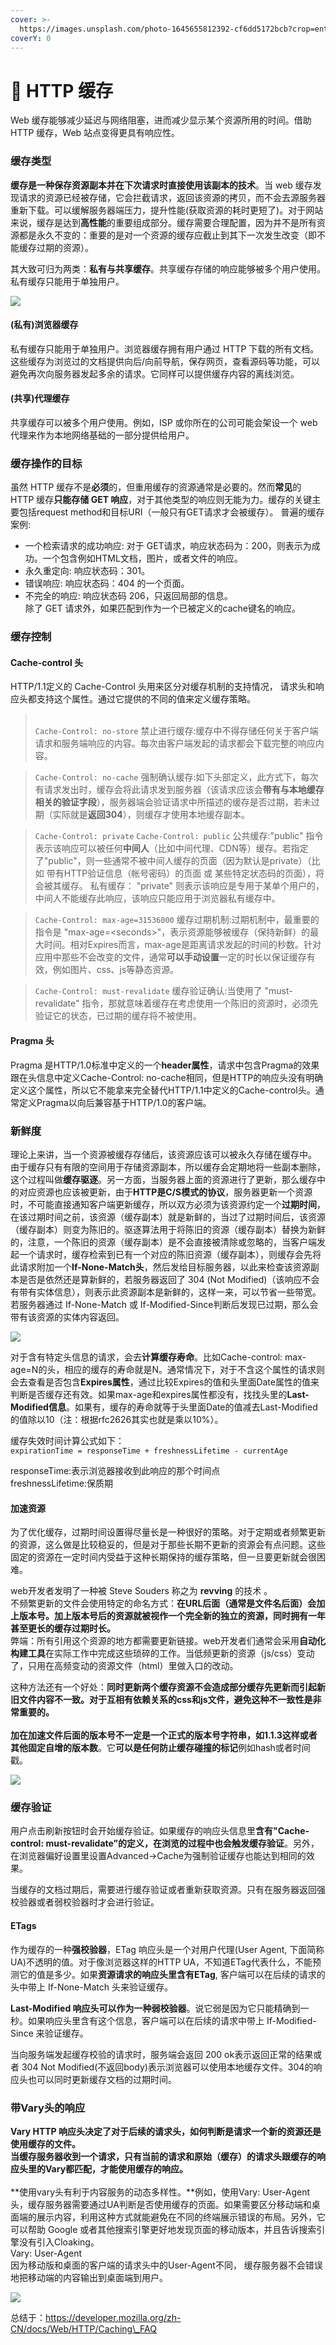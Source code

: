 ```yaml
---
cover: >-
  https://images.unsplash.com/photo-1645655812392-cf6dd5172bcb?crop=entropy&cs=srgb&fm=jpg&ixid=MnwxOTcwMjR8MHwxfHJhbmRvbXx8fHx8fHx8fDE2NDYwMTE2OTQ&ixlib=rb-1.2.1&q=85
coverY: 0
---
```


# 🥑 HTTP 缓存

Web 缓存能够减少延迟与网络阻塞，进而减少显示某个资源所用的时间。借助 HTTP 缓存，Web 站点变得更具有响应性。

### 缓存类型

**缓存是一种保存资源副本并在下次请求时直接使用该副本的技术**。当 web 缓存发现请求的资源已经被存储，它会拦截请求，返回该资源的拷贝，而不会去源服务器重新下载。可以缓解服务器端压力，提升性能(获取资源的耗时更短了)。对于网站来说，缓存是达到**高性能**的重要组成部分。缓存需要合理配置，因为并不是所有资源都是永久不变的：重要的是对一个资源的缓存应截止到其下一次发生改变（即不能缓存过期的资源）。

其大致可归为两类：**私有与共享缓存**。共享缓存存储的响应能够被多个用户使用。私有缓存只能用于单独用户。

![](<../../.gitbook/assets/0 (1)>)

#### (私有)浏览器缓存

私有缓存只能用于单独用户。浏览器缓存拥有用户通过 HTTP 下载的所有文档。这些缓存为浏览过的文档提供向后/向前导航，保存网页，查看源码等功能，可以避免再次向服务器发起多余的请求。它同样可以提供缓存内容的离线浏览。

#### (共享)代理缓存

共享缓存可以被多个用户使用。例如，ISP 或你所在的公司可能会架设一个 web 代理来作为本地网络基础的一部分提供给用户。

### 缓存操作的目标

虽然 HTTP 缓存不是**必须**的，但重用缓存的资源通常是必要的。然而**常见**的 HTTP 缓存**只能存储 GET 响应**，对于其他类型的响应则无能为力。缓存的关键主要包括request method和目标URI（一般只有GET请求才会被缓存）。 普遍的缓存案例:

* 一个检索请求的成功响应: 对于 GET请求，响应状态码为：200，则表示为成功。一个包含例如HTML文档，图片，或者文件的响应。
* 永久重定向: 响应状态码：301。
* 错误响应: 响应状态码：404 的一个页面。
* 不完全的响应: 响应状态码 206，只返回局部的信息。\
  除了 GET 请求外，如果匹配到作为一个已被定义的cache键名的响应。

### 缓存控制

#### Cache-control 头

HTTP/1.1定义的 Cache-Control 头用来区分对缓存机制的支持情况， 请求头和响应头都支持这个属性。通过它提供的不同的值来定义缓存策略。



> \
> `Cache-Control: no-store` 禁止进行缓存:缓存中不得存储任何关于客户端请求和服务端响应的内容。每次由客户端发起的请求都会下载完整的响应内容。

> `Cache-Control: no-cache` 强制确认缓存:如下头部定义，此方式下，每次有请求发出时，缓存会将此请求发到服务器（该请求应该会**带有与本地缓存相关的验证字段**），服务器端会验证请求中所描述的缓存是否过期，若未过期（实际就是**返回304**），则缓存才使用本地缓存副本。

> `Cache-Control: private` `Cache-Control: public` 公共缓存:"public" 指令表示该响应可以被任何**中间人**（比如中间代理、CDN等）缓存。若指定了"public"，则一些通常不被中间人缓存的页面（因为默认是private）（比如 带有HTTP验证信息（帐号密码）的页面 或 某些特定状态码的页面），将会被其缓存。 私有缓存： "private" 则表示该响应是专用于某单个用户的，中间人不能缓存此响应，该响应只能应用于浏览器私有缓存中。

> `Cache-Control: max-age=31536000` 缓存过期机制:过期机制中，最重要的指令是 "max-age=\<seconds>"，表示资源能够被缓存（保持新鲜）的最大时间。相对Expires而言，max-age是距离请求发起的时间的秒数。针对应用中那些不会改变的文件，通常**可以手动设置**一定的时长以保证缓存有效，例如图片、css、js等静态资源。

> `Cache-Control: must-revalidate` 缓存验证确认:当使用了 "must-revalidate" 指令，那就意味着缓存在考虑使用一个陈旧的资源时，必须先验证它的状态，已过期的缓存将不被使用。

#### Pragma 头

Pragma 是HTTP/1.0标准中定义的一个**header属性**，请求中包含Pragma的效果跟在头信息中定义Cache-Control: no-cache相同，但是HTTP的响应头没有明确定义这个属性，所以它不能拿来完全替代HTTP/1.1中定义的Cache-control头。通常定义Pragma以向后兼容基于HTTP/1.0的客户端。

### 新鲜度

理论上来讲，当一个资源被缓存存储后，该资源应该可以被永久存储在缓存中。\
由于缓存只有有限的空间用于存储资源副本，所以缓存会定期地将一些副本删除，这个过程叫做**缓存驱逐**。另一方面，当服务器上面的资源进行了更新，那么缓存中的对应资源也应该被更新，由于**HTTP是C/S模式的协议**，服务器更新一个资源时，不可能直接通知客户端更新缓存，所以双方必须为该资源约定一个**过期时间**，在该过期时间之前，该资源（缓存副本）就是新鲜的，当过了过期时间后，该资源（缓存副本）则变为陈旧的。驱逐算法用于将陈旧的资源（缓存副本）替换为新鲜的，注意，一个陈旧的资源（缓存副本）是不会直接被清除或忽略的，当客户端发起一个请求时，缓存检索到已有一个对应的陈旧资源（缓存副本），则缓存会先将此请求附加一个**If-None-Match头**，然后发给目标服务器，以此来检查该资源副本是否是依然还是算新鲜的，若服务器返回了 304 (Not Modified)（该响应不会有带有实体信息），则表示此资源副本是新鲜的，这样一来，可以节省一些带宽。若服务器通过 If-None-Match 或 If-Modified-Since判断后发现已过期，那么会带有该资源的实体内容返回。

![](<../../.gitbook/assets/1 (3) (1)>)

对于含有特定头信息的请求，会去**计算缓存寿命**。比如Cache-control: max-age=N的头，相应的缓存的寿命就是N。通常情况下，对于不含这个属性的请求则会去查看是否包含**Expires属性**，通过比较Expires的值和头里面Date属性的值来判断是否缓存还有效。如果max-age和expires属性都没有，找找头里的**Last-Modified信息**。如果有，缓存的寿命就等于头里面Date的值减去Last-Modified的值除以10（注：根据rfc2626其实也就是乘以10%）。

缓存失效时间计算公式如下：\
`expirationTime = responseTime + freshnessLifetime - currentAge`

responseTime:表示浏览器接收到此响应的那个时间点\
freshnessLifetime:保质期

#### 加速资源

为了优化缓存，过期时间设置得尽量长是一种很好的策略。对于定期或者频繁更新的资源，这么做是比较稳妥的，但是对于那些长期不更新的资源会有点问题。这些固定的资源在一定时间内受益于这种长期保持的缓存策略，但一旦要更新就会很困难。

web开发者发明了一种被 Steve Souders 称之为 **revving** 的技术 。\
不频繁更新的文件会使用特定的命名方式：**在URL后面（通常是文件名后面）会加上版本号。加上版本号后的资源就被视作一个完全新的独立的资源，同时拥有一年甚至更长的缓存过期时长。**\
弊端：所有引用这个资源的地方都需要更新链接。web开发者们通常会采用**自动化构建工具**在实际工作中完成这些琐碎的工作。当低频更新的资源（js/css）变动了，只用在高频变动的资源文件（html）里做入口的改动。

这种方法还有一个好处：**同时更新两个缓存资源不会造成部分缓存先更新而引起新旧文件内容不一致。**对于互相有依赖关系的css和js文件，避免这种不一致性是非常重要的。\
\
加在加速文件后面的版本号不一定是一个正式的版本号字符串，如1.1.3这样或者其他**固定自增的版本数**。它**可以是任何防止缓存碰撞的标记**例如hash或者时间戳。

![](<../../.gitbook/assets/2 (1) (2)>)

### 缓存验证

用户点击刷新按钮时会开始缓存验证。如果缓存的响应头信息里**含有"Cache-control: must-revalidate”的定义，在浏览的过程中也会触发缓存验证**。另外，在浏览器偏好设置里设置Advanced->Cache为强制验证缓存也能达到相同的效果。

当缓存的文档过期后，需要进行缓存验证或者重新获取资源。只有在服务器返回强校验器或者弱校验器时才会进行验证。

#### ETags

作为缓存的一种**强校验器**，ETag 响应头是一个对用户代理(User Agent, 下面简称UA)不透明的值。对于像浏览器这样的HTTP UA，不知道ETag代表什么，不能预测它的值是多少。如果**资源请求的响应头里含有ETag**, 客户端可以在后续的请求的头中带上 If-None-Match 头来验证缓存。

**Last-Modified 响应头可以作为一种弱校验器**。说它弱是因为它只能精确到一秒。如果响应头里含有这个信息，客户端可以在后续的请求中带上 If-Modified-Since 来验证缓存。

当向服务端发起缓存校验的请求时，服务端会返回 200 ok表示返回正常的结果或者 304 Not Modified(不返回body)表示浏览器可以使用本地缓存文件。304的响应头也可以同时更新缓存文档的过期时间。

### 带Vary头的响应

**Vary HTTP 响应头决定了对于后续的请求头，如何判断是请求一个新的资源还是使用缓存的文件。**\
**当缓存服务器收到一个请求，只有当前的请求和原始（缓存）的请求头跟缓存的响应头里的Vary都匹配，才能使用缓存的响应。**\
\
**使用vary头有利于内容服务的动态多样性。**例如，使用Vary: User-Agent头，缓存服务器需要通过UA判断是否使用缓存的页面。如果需要区分移动端和桌面端的展示内容，利用这种方式就能避免在不同的终端展示错误的布局。另外，它可以帮助 Google 或者其他搜索引擎更好地发现页面的移动版本，并且告诉搜索引擎没有引入Cloaking。\
Vary: User-Agent\
因为移动版和桌面的客户端的请求头中的User-Agent不同， 缓存服务器不会错误地把移动端的内容输出到桌面端到用户。

![](<../../.gitbook/assets/3 (2) (1)>)

总结于：https://developer.mozilla.org/zh-CN/docs/Web/HTTP/Caching\_FAQ
